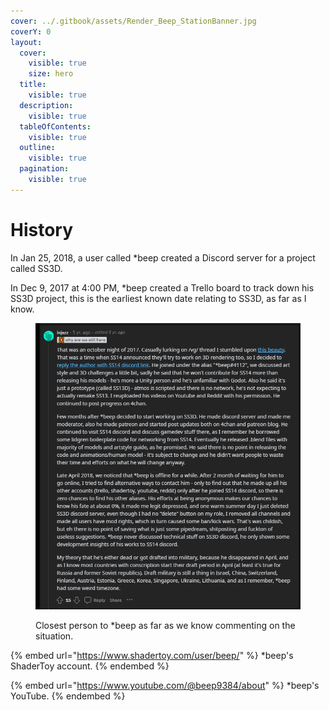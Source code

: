 ```yaml
---
cover: ../.gitbook/assets/Render_Beep_StationBanner.jpg
coverY: 0
layout:
  cover:
    visible: true
    size: hero
  title:
    visible: true
  description:
    visible: true
  tableOfContents:
    visible: true
  outline:
    visible: true
  pagination:
    visible: true
---
```


# History

In Jan 25, 2018, a user called \*beep created a Discord server for a project called SS3D.

In Dec 9, 2017 at 4:00 PM, \*beep created a Trello board to track down his SS3D project, this is the earliest known date relating to SS3D, as far as I know.

<figure><img src="../.gitbook/assets/image.png" alt=""><figcaption><p>Closest person to *beep as far as we know commenting on the situation.</p></figcaption></figure>

{% embed url="https://www.shadertoy.com/user/beep/" %}
\*beep's ShaderToy account.
{% endembed %}

{% embed url="https://www.youtube.com/@beep9384/about" %}
\*beep's YouTube.
{% endembed %}
